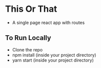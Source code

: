 # This Or That
- A single page react app with routes

## To Run Locally
- Clone the repo
- npm install (inside your project directory)
- yarn start (inside your project directory)
